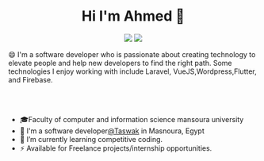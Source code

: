 <h1 align="center">Hi I'm Ahmed 👋</h1>
<p align="center">
   <a href="https://twitter.com/AhmedMosttaaffa"><img src="https://img.shields.io/badge/twitter-%231FA1F1?style=flat&logo=twitter&logoColor=white"/></a>
   <a href="https://www.linkedin.com/in/ahmed-mostafa-823b00167"><img src="https://img.shields.io/badge/linkedin-%230177B5?style=flat&logo=linkedin&logoColor=white"/></a>
 </p>
😄 I'm a software developer who is passionate about creating technology to elevate people and help new developers to find the right path. Some
technologies I enjoy working with include Laravel, VueJS,Wordpress,Flutter, and Firebase.

</br></br>
- 🎓Faculty of computer and information science mansoura university 
- 🔭 I'm a software developer[@Taswak](https://www.deliveryhero.com/) in Masnoura, Egypt 
- 🌱 I’m currently learning competitive coding. 
- ⚡ Available for Freelance projects/internship opportunities.
